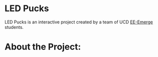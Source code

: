 # LED Pucks

LED Pucks is an interactive project created by a team of UCD [EE-Emerge](https://ece.ucdavis.edu/ee-emerge) students.

# About the Project:

